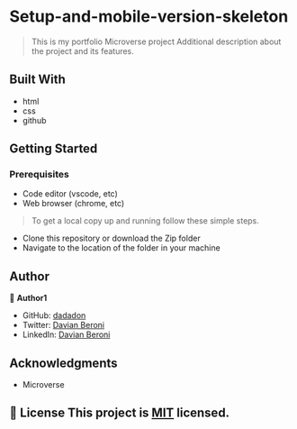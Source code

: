 # Setup-and-mobile-version-skeleton

> This is my portfolio Microverse project
Additional description about the project and its features.

## Built With

- html
- css
- github

## Getting Started

### Prerequisites
 - Code editor (vscode, etc)
 - Web browser (chrome, etc)

>To get a local copy up and running follow these simple steps.
 - Clone this repository or download the Zip folder
 - Navigate to the location of the folder in your machine
 

## Author
👤 **Author1**

- GitHub: [dadadon](https://github.com/dadadon)
- Twitter: [Davian Beroni](https://twitter.com/davianberoni)
- LinkedIn: [Davian Beroni](https://www.linkedin.com/in/davian-beroni-502351b7/)

## Acknowledgments

- Microverse

## 📝 License This project is [MIT](./MIT.md) licensed.
